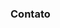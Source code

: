 ### Contato
<a href="https://www.linkedin.com/in/felipedurant/">
    <img alt="" src="https://img.shields.io/badge/LinkedIn-0077B5?style=for-the-badge&logo=linkedin&logoColor=white">
</a>
